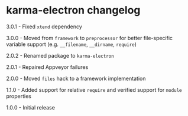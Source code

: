 # karma-electron changelog
3.0.1 - Fixed `xtend` dependency

3.0.0 - Moved from `framework` to `preprocessor` for better file-specific variable support (e.g. `__filename`, `__dirname`, `require`)

2.0.2 - Renamed package to `karma-electron`

2.0.1 - Repaired Appveyor failures

2.0.0 - Moved `files` hack to a framework implementation

1.1.0 - Added support for relative `require` and verified support for `module` properties

1.0.0 - Initial release
